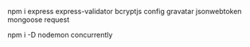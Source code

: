 npm i express express-validator bcryptjs config gravatar jsonwebtoken mongoose request 

npm i -D nodemon concurrently